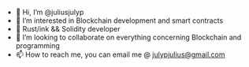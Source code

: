 - 👋 Hi, I’m @juliusjulyp
- 👀 I’m interested in Blockchain development and smart contracts
- 🌱 Rust/ink && Solidity developer
- 💞️ I’m looking to collaborate on everything concerning Blockchain and programming
- 📫 How to reach me, you can email me @ julypjulius@gmail.com

<!---
juliusjulyp/juliusjulyp is a ✨ special ✨ repository because its `README.md` (this file) appears on your GitHub profile.
You can click the Preview link to take a look at your changes.
--->
